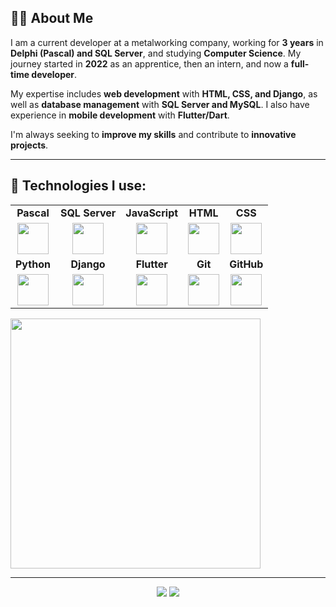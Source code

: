 ## 👨‍💻 About Me  
I am a current developer at a metalworking company, working for **3 years** in **Delphi (Pascal) and SQL Server**, and studying **Computer Science**. My journey started in **2022** as an apprentice, then an intern, and now a **full-time developer**.  

My expertise includes **web development** with **HTML, CSS, and Django**, as well as **database management** with **SQL Server and MySQL**. I also have experience in **mobile development** with **Flutter/Dart**.  

I'm always seeking to **improve my skills** and contribute to **innovative projects**.  

---

## 🚀 Technologies I use:

<table>
  <tr>
    <td align="center"><strong>Pascal</strong></td>
    <td align="center"><strong>SQL Server</strong></td>
    <td align="center"><strong>JavaScript</strong></td>
    <td align="center"><strong>HTML</strong></td>
    <td align="center"><strong>CSS</strong></td>
  </tr>
  <tr>
    <td align="center"><img src="https://upload.wikimedia.org/wikipedia/commons/thumb/9/9f/Pascal.svg/120px-Pascal.svg.png" width="50"/></td>
    <td align="center"><img src="https://cdn.jsdelivr.net/gh/devicons/devicon/icons/microsoftsqlserver/microsoftsqlserver-plain.svg" width="50"/></td>
    <td align="center"><img src="https://cdn.jsdelivr.net/gh/devicons/devicon/icons/javascript/javascript-original.svg" width="50"/></td>
    <td align="center"><img src="https://cdn.jsdelivr.net/gh/devicons/devicon/icons/html5/html5-original.svg" width="50"/></td>
    <td align="center"><img src="https://cdn.jsdelivr.net/gh/devicons/devicon/icons/css3/css3-original.svg" width="50"/></td>
  </tr>
  <tr>
    <td align="center"><strong>Python</strong></td>
    <td align="center"><strong>Django</strong></td>
    <td align="center"><strong>Flutter</strong></td>
    <td align="center"><strong>Git</strong></td>
    <td align="center"><strong>GitHub</strong></td>
  </tr>
  <tr>
    <td align="center"><img src="https://cdn.jsdelivr.net/gh/devicons/devicon/icons/python/python-original.svg" width="50"/></td>
    <td align="center"><img src="https://cdn.jsdelivr.net/gh/devicons/devicon/icons/django/django-plain.svg" width="50"/></td>
    <td align="center"><img src="https://cdn.jsdelivr.net/gh/devicons/devicon/icons/flutter/flutter-original.svg" width="50"/></td>
    <td align="center"><img src="https://cdn.jsdelivr.net/gh/devicons/devicon/icons/git/git-original.svg" width="50"/></td>
    <td align="center"><img src="https://cdn.jsdelivr.net/gh/devicons/devicon/icons/github/github-original.svg" width="50"/></td>
  </tr>
</table>

<img src="https://github-readme-stats.vercel.app/api/top-langs/?username=devgui01&layout=compact&theme=dark" width="400px"/>

---

<p align="center">
  <a href="mailto:your-email@gmail.com"><img src="https://img.shields.io/badge/GMAIL-D14836?style=for-the-badge&logo=gmail&logoColor=white"/></a>
  <a href="https://www.linkedin.com/in/YOUR_LINKEDIN/"><img src="https://img.shields.io/badge/LINKEDIN-0A66C2?style=for-the-badge&logo=linkedin&logoColor=white"/></a>
</p>
